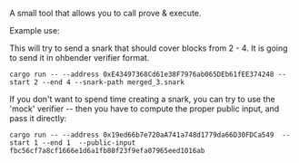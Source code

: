 A small tool that allows you to call prove & execute.

Example use:

This will try to send a snark that should cover blocks from 2 - 4.
It is going to send it in ohbender verifier format.
```
cargo run -- --address 0xE43497368Cd61e38F7976ab065DEb61fEE374248 --start 2 --end 4 --snark-path merged_3.snark
```

If you don't want to spend time creating a snark, you can try to use the 'mock' verifier -- then you have to compute the proper public input, and pass it directly:


```
cargo run -- --address 0x19ed66b7e720aA741a748d1779da66D30FDCa549  --start 1 --end 1  --public-input fbc56cf7a8cf1666e1d6a1fb80f23f9efa07965eed1016ab
```